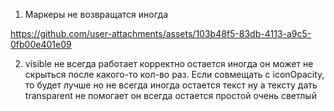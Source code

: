 1. Маркеры не возвращатся иногда

  https://github.com/user-attachments/assets/103b48f5-83db-4113-a9c5-0fb00e401e09


2. visible не всегда работает корректно остается иногда он может не скрыться после какого-то кол-во раз.
Если совмещать с iconOpacity, то будет лучше но не всегда иногда остается текст ну а тексту дать transparent не помогает он всегда остается простой очень светлый
